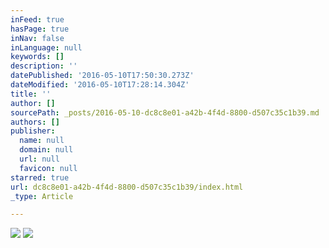 ```yaml
---
inFeed: true
hasPage: true
inNav: false
inLanguage: null
keywords: []
description: ''
datePublished: '2016-05-10T17:50:30.273Z'
dateModified: '2016-05-10T17:28:14.304Z'
title: ''
author: []
sourcePath: _posts/2016-05-10-dc8c8e01-a42b-4f4d-8800-d507c35c1b39.md
authors: []
publisher:
  name: null
  domain: null
  url: null
  favicon: null
starred: true
url: dc8c8e01-a42b-4f4d-8800-d507c35c1b39/index.html
_type: Article

---
```

![](https://the-grid-user-content.s3-us-west-2.amazonaws.com/79454c3f-6ab8-4c3c-bfbe-680012a3be59.jpg)
![](https://the-grid-user-content.s3-us-west-2.amazonaws.com/19487d9e-50bc-4091-b440-28164ef3ff40.jpg)